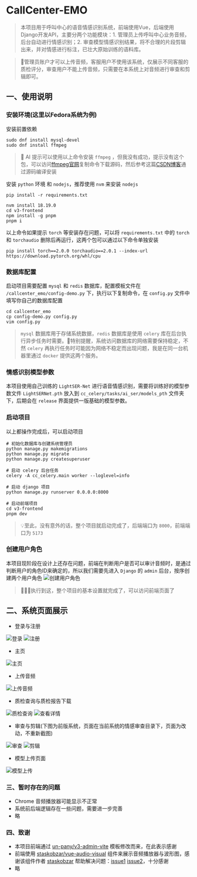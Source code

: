 # CallCenter-EMO

> 本项目用于呼叫中心的语音情感识别系统，前端使用Vue，后端使用Django开发API，主要分两个功能模块：1. 管理员上传呼叫中心业务音频，后台自动进行情感识别；2. 审查模型情感识别结果，将不合理的片段剪辑出来，并对情感进行标注，已壮大原始训练的语料库。

> 🚩管理员账户才可以上传音频，客服用户不使用该系统，仅展示不同客服的质检评分，审查用户不能上传音频，只需要在本系统上对音频进行审查和剪辑即可。

## 一、使用说明

### 安装环境(这里以Fedora系统为例)

安装前置依赖
```shell
sudo dnf install mysql-devel
sudo dnf install ffmpeg
```
> 🚨 AI 提示可以使用以上命令安装 `ffmpeg` ，但我没有成功，提示没有这个包，可以访问[ffmpeg官网](https://ffmpeg.org/download.html)复制命令下载源码，然后参考这篇[CSDN博客](https://blog.csdn.net/PYJTRK/article/details/122846864)通过源码编译安装

安装 `python` 环境 和 `nodejs`，推荐使用 `nvm` 来安装 `nodejs`
```shell
pip install -r requirements.txt

nvm install 18.19.0
cd v3-frontend
npm install -g pnpm
pnpm i
```
以上命令如果提示 `torch` 等安装存在问题，可以将 `requirements.txt` 中的 `torch` 和 `torchaudio` 删除后再运行，这两个包可以通过以下命令单独安装
```shell
pip install torch==2.0.0 torchaudio==2.0.1 --index-url https://download.pytorch.org/whl/cpu
```

### 数据库配置

启动项目需要配置 `mysql` 和 `redis` 数据库，配置模板文件在 `/callcenter_emo/config-demo.py` 下，执行以下复制命令，在 `config.py` 文件中填写你自己的数据库配置
```shell
cd callcenter_emo
cp config-demo.py config.py
vim config.py
```
> `mysql` 数据库用于存储系统数据，`redis` 数据库是使用 `celery` 库在后台执行异步任务时需要。🚩特别提醒，系统访问数据库的网络需要保持稳定，不然 `celery` 再执行任务时可能因为网络不稳定而出现问题，我是在同一台机器里通过 `docker` 提供这两个服务。

### 情感识别模型参数

本项目使用自己训练的 `LightSER-Net` 进行语音情感识别，需要将训练好的模型参数文件 `LightSERNet.pth` 放入到 `cc_celery/tasks/ai_ser/models_pth` 文件夹下，后期会在 `release` 界面提供一版基础的模型参数。

### 启动项目

以上都操作完成后，可以启动项目

```shell
# 初始化数据库与创建系统管理员
python manage.py makemigrations
python manage.py migrate
python manage.py createsuperuser

# 启动 celery 后台任务
celery -A cc_celery.main worker --loglevel=info

# 启动 django 项目
python manage.py runserver 0.0.0.0:8000

# 启动前端项目
cd v3-frontend
pnpm dev
```
> 💡至此，没有意外的话，整个项目就启动完成了，后端端口为 `8000`，前端端口为 `5173`

### 创建用户角色

本项目现阶段在设计上还存在问题，前端在判断用户是否可以审计音频时，是通过判断用户的角色ID来确定的，所以我们需要先进入 `Django` 的 `admin` 后台，按序创建两个用户角色
![创建用户角色](./readMeFile/create_userrole.png)

> 🌈🌈🌈执行到这，整个项目的基本设置就完成了，可以访问前端页面了

## 二、系统页面展示

+ 登录与注册

![登录](./readMeFile/login.png)
![注册](./readMeFile/register.png)

+ 主页

![主页](./readMeFile/主页.png)

+ 上传音频

![上传音频](./readMeFile/upload.png)

+ 质检查询与质检报告下载

![质检查询](./readMeFile/质检查询.png)
![查看详情](./readMeFile/查看详情.png)

+ 审查与剪辑(下图为前版系统，页面在当前系统的情感审查目录下，页面为改动，不重新截图)

![审查](./readMeFile/审计.png)
![剪辑](./readMeFile/剪辑.png)

+ 模型上传页面

![模型上传](./readMeFile/模型上传.png)

### 三、暂时存在的问题

+ Chrome 音频播放器可能显示不正常
+ 系统前后端逻辑存在一些问题，需要进一步完善
+ 略

### 四、致谢

+ 本项目前端通过 [un-pany/v3-admin-vite](https://github.com/un-pany/v3-admin-vite) 模板修改而来，在此表示感谢
+ 前端使用 [staskobzar/vue-audio-visual](https://github.com/staskobzar/vue-audio-visual) 组件来展示音频播放器与波形图，感谢该组件作者 [staskobzar](https://github.com/staskobzar) 帮助解决问题：[issue1](https://github.com/staskobzar/vue-audio-visual/issues/148) [issue2](https://github.com/staskobzar/vue-audio-visual/issues/149)，十分感谢
+ 略
